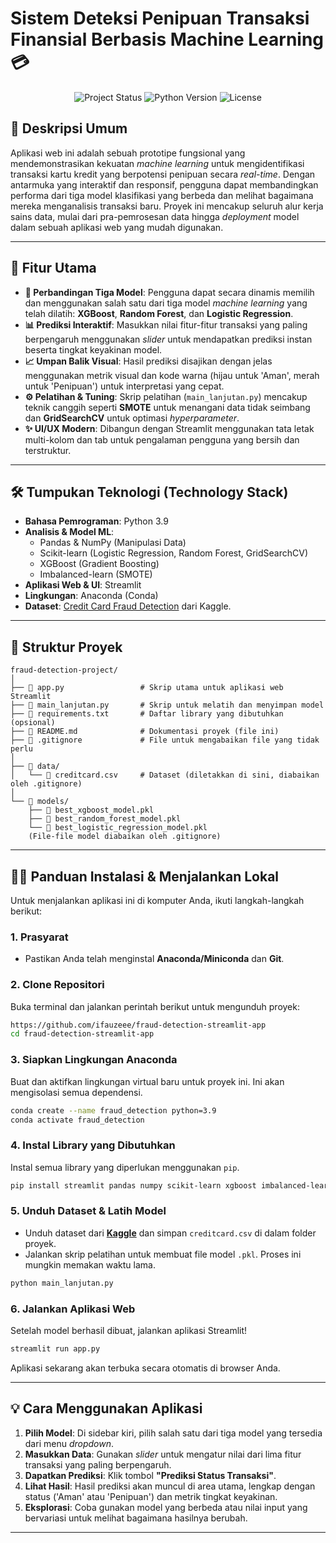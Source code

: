 # Sistem Deteksi Penipuan Transaksi Finansial Berbasis Machine Learning 💳

<p align="center">
  <img src="https://img.shields.io/badge/status-selesai-brightgreen?style=for-the-badge" alt="Project Status">
  <img src="https://img.shields.io/badge/Python-3.9-blue?style=for-the-badge&logo=python" alt="Python Version">
  <img src="https://img.shields.io/badge/License-MIT-yellow?style=for-the-badge" alt="License">
</p>

## 📝 Deskripsi Umum

Aplikasi web ini adalah sebuah prototipe fungsional yang mendemonstrasikan kekuatan *machine learning* untuk mengidentifikasi transaksi kartu kredit yang berpotensi penipuan secara *real-time*. Dengan antarmuka yang interaktif dan responsif, pengguna dapat membandingkan performa dari tiga model klasifikasi yang berbeda dan melihat bagaimana mereka menganalisis transaksi baru. Proyek ini mencakup seluruh alur kerja sains data, mulai dari pra-pemrosesan data hingga *deployment* model dalam sebuah aplikasi web yang mudah digunakan.

---

## 🚀 Fitur Utama

-   **🤖 Perbandingan Tiga Model**: Pengguna dapat secara dinamis memilih dan menggunakan salah satu dari tiga model *machine learning* yang telah dilatih: **XGBoost**, **Random Forest**, dan **Logistic Regression**.
-   **📊 Prediksi Interaktif**: Masukkan nilai fitur-fitur transaksi yang paling berpengaruh menggunakan *slider* untuk mendapatkan prediksi instan beserta tingkat keyakinan model.
-   **📈 Umpan Balik Visual**: Hasil prediksi disajikan dengan jelas menggunakan metrik visual dan kode warna (hijau untuk 'Aman', merah untuk 'Penipuan') untuk interpretasi yang cepat.
-   **⚙️ Pelatihan & Tuning**: Skrip pelatihan (`main_lanjutan.py`) mencakup teknik canggih seperti **SMOTE** untuk menangani data tidak seimbang dan **GridSearchCV** untuk optimasi *hyperparameter*.
-   **✨ UI/UX Modern**: Dibangun dengan Streamlit menggunakan tata letak multi-kolom dan tab untuk pengalaman pengguna yang bersih dan terstruktur.

---

## 🛠️ Tumpukan Teknologi (Technology Stack)

-   **Bahasa Pemrograman**: Python 3.9
-   **Analisis & Model ML**:
    -   Pandas & NumPy (Manipulasi Data)
    -   Scikit-learn (Logistic Regression, Random Forest, GridSearchCV)
    -   XGBoost (Gradient Boosting)
    -   Imbalanced-learn (SMOTE)
-   **Aplikasi Web & UI**: Streamlit
-   **Lingkungan**: Anaconda (Conda)
-   **Dataset**: [Credit Card Fraud Detection](https://www.kaggle.com/datasets/mlg-ulb/creditcardfraud) dari Kaggle.

---

## 📂 Struktur Proyek

```
fraud-detection-project/
│
├── 📄 app.py                 # Skrip utama untuk aplikasi web Streamlit
├── 📄 main_lanjutan.py       # Skrip untuk melatih dan menyimpan model
├── 📄 requirements.txt       # Daftar library yang dibutuhkan (opsional)
├── 📄 README.md              # Dokumentasi proyek (file ini)
├── 📄 .gitignore             # File untuk mengabaikan file yang tidak perlu
│
├── 📁 data/
│   └── 📄 creditcard.csv     # Dataset (diletakkan di sini, diabaikan oleh .gitignore)
│
└── 📁 models/
    ├── 📄 best_xgboost_model.pkl
    ├── 📄 best_random_forest_model.pkl
    └── 📄 best_logistic_regression_model.pkl
    (File-file model diabaikan oleh .gitignore)
```

---

## 🏃‍♀️ Panduan Instalasi & Menjalankan Lokal

Untuk menjalankan aplikasi ini di komputer Anda, ikuti langkah-langkah berikut:

### 1. **Prasyarat**
-   Pastikan Anda telah menginstal **Anaconda/Miniconda** dan **Git**.

### 2. **Clone Repositori**
Buka terminal dan jalankan perintah berikut untuk mengunduh proyek:
```bash
https://github.com/ifauzeee/fraud-detection-streamlit-app
cd fraud-detection-streamlit-app
```

### 3. **Siapkan Lingkungan Anaconda**
Buat dan aktifkan lingkungan virtual baru untuk proyek ini. Ini akan mengisolasi semua dependensi.
```bash
conda create --name fraud_detection python=3.9
conda activate fraud_detection
```

### 4. **Instal Library yang Dibutuhkan**
Instal semua library yang diperlukan menggunakan `pip`.
```bash
pip install streamlit pandas numpy scikit-learn xgboost imbalanced-learn
```

### 5. **Unduh Dataset & Latih Model**
-   Unduh dataset dari **[Kaggle](https://www.kaggle.com/datasets/mlg-ulb/creditcardfraud)** dan simpan `creditcard.csv` di dalam folder proyek.
-   Jalankan skrip pelatihan untuk membuat file model `.pkl`. Proses ini mungkin memakan waktu lama.
```bash
python main_lanjutan.py
```

### 6. **Jalankan Aplikasi Web**
Setelah model berhasil dibuat, jalankan aplikasi Streamlit!
```bash
streamlit run app.py
```
Aplikasi sekarang akan terbuka secara otomatis di browser Anda.

---

## 💡 Cara Menggunakan Aplikasi

1.  **Pilih Model**: Di sidebar kiri, pilih salah satu dari tiga model yang tersedia dari menu *dropdown*.
2.  **Masukkan Data**: Gunakan *slider* untuk mengatur nilai dari lima fitur transaksi yang paling berpengaruh.
3.  **Dapatkan Prediksi**: Klik tombol **"Prediksi Status Transaksi"**.
4.  **Lihat Hasil**: Hasil prediksi akan muncul di area utama, lengkap dengan status ('Aman' atau 'Penipuan') dan metrik tingkat keyakinan.
5.  **Eksplorasi**: Coba gunakan model yang berbeda atau nilai input yang bervariasi untuk melihat bagaimana hasilnya berubah.

---